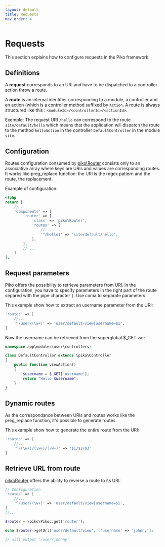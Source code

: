 ```yaml
---
layout: default
title: Requests
nav_order: 4
---
```


# Requests

This section explains how to configure requests in the Piko framework.

## Definitions

A **request** corresponds to an URI and have to be dispatched to a controller action throw a route.

A **route** is an internal identifier corresponding to a module, a controller and an action (which is a controller method suffixed by `Action`. A route is always structured like this : `<moduleId>/<controllerId>/<actionId>`.

Exemple: The request URI `/hello` can correspond to the route `site/default/hello` which means that the application will dispatch the route to the method `helloAction` in the controller `DefaultController` in the module `site`.

## Configuration

Routes configuration consumed by [piko\Router](api/Router.md) consists only to an associative array where keys are URIs and values are corresponding routes. It works like preg_replace function: the URI is the regex pattern and the route, the replacement.

Example of configuration:

```php
<?php
return [
    // ...
    'components' => [
        'router' => [
            'class' => 'piko\Router',
            'routes' => [
                //...
                '^/hello$' => 'site/default/hello',
            ],
        ],
        // ...
    ]
];
```

## Request parameters

Piko offers the possibility to retrieve parameters from URI. In the configuration, you have to specify parameters in the right part of the route separed with the pipe character `|`. Use coma to separate parameters.

This example show how to extract an username parameter from the URI:

```php
'routes' => [
    //...
    '^/user/(\w+)' => 'user/default/view|username=$1',
]
```

Now the username can be retrieved from the superglobal $_GET var:

```php
namespace app\modules\user\controllers;

class DefaultController extends \piko\Controller
{
    public function viewAction()
    {
        $username = $_GET['username'];
        return "Hello $username";
    }
}

```

## Dynamic routes

As the correspondance between URIs and routes works like the preg_replace function, it's possible to generate routes.

This example show how to generate the entire route from the URI:

```php
'routes' => [
    //...
    '^/(\w+)/(\w+)/(\w+)' => '$1/$2/$3'
]
```

## Retrieve URL from route

[piko\Router](api/Router.md) offers the ability to reverse a route to its URI:

```php
// Configuration
'routes' => [
    //...
    '^/user/(\w+)' => 'user/default/view|username=$1',
]
//...

$router = \piko\Piko::get('router');

echo $router->getUrl('user/default/view', ['username' => 'johnny'];

// will output '/user/johnny'
```





